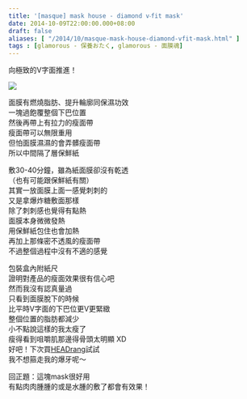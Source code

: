 ```yaml
---
title: '[masque] mask house - diamond v‧fit mask'
date: 2014-10-09T22:00:00.000+08:00
draft: false
aliases: [ "/2014/10/masque-mask-house-diamond-vfit-mask.html" ]
tags : [glamorous - 保養おたく, glamorous - 面膜魂]
---
```


向極致的V字面推進！  

![](/images/maskhousev.jpg)

面膜有燃燒脂肪、提升輪廓同保濕功效  
一塊過飽覆整個下巴位置  
然後再帶上有拉力的瘦面帶  
瘦面帶可以無限重用  
但怕面膜濕濕的會弄髒瘦面帶  
所以中間隔了層保鮮紙  
  
敷30-40分鐘，雖為紙面膜卻沒有乾透  
（也有可能跟保鮮紙有關）  
其實一放面膜上面一感覺刺刺的  
又是拿爆炸糖敷面那樣  
除了刺刺感也覺得有點熱  
面膜本身微微發熱  
用保鮮紙包住也會加熱  
再加上那條密不透風的瘦面帶  
不過整個過程中沒有不適的感覺  
  
包裝盒內附紙尺  
證明對產品的瘦面效果很有信心吧  
然而我沒有認真量過  
只看到面膜脫下的時候  
比平時V字面的下巴位更V更緊緻  
整個位置的脂肪都減少  
小不點說這樣的我太瘦了  
瘦得看到咀嚼肌那邊得骨頭太明顯 XD  
好吧！下次買[HEADrang](https://hidie.net/sptnewface/)試試  
我不想箍走我的爆牙呢～  
  
回正題：這塊mask很好用  
有點肉肉腫腫的或是水腫的敷了都會有效果！

